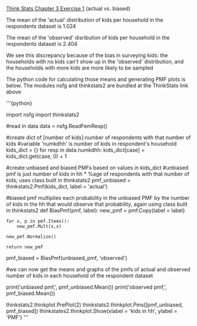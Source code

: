 [Think Stats Chapter 3 Exercise 1](http://greenteapress.com/thinkstats2/html/thinkstats2004.html#toc31) (actual vs. biased)

The mean of the 'actual' distribution of kids per household in the respondents dataset is 1.024

The mean of the 'observed' disribution of kids per household in the respondents dataset is 2.404 

We see this discrepancy because of the bias in surveying kids: the households with no kids can't show up in the 'observed' distribution, and the households with more kids are more likely to be sampled

The python code for calculating those means and generating PMF plots is below.  The modules nsfg and thinkstats2 are bundled at the ThinkStats link above

'''{python}

import nsfg
import thinkstats2

#read in data
data = nsfg.ReadFemResp()

#create dict of [number of kids]:number of respondents with that number of kids
#variable 'numkdhh' is number of kids in respondent's household
kids_dict = {}
for resp in data.numkdhh:
    kids_dict[case] = kids_dict.get(case, 0) + 1
    
#create unbiased and biased PMFs based on values in kids_dict
#unbiased pmf is just number of kids in hh * %age of respondents with that number of kids; uses class built in thinkstats2 
pmf_unbiased = thinkstats2.Pmf(kids_dict, label = 'actual')

#biased pmf multiplies each probability in the unbiased PMF by the number of kids in the hh that would observe that probability, again using class bulit in thinkstats2
def BiasPmf(pmf, label):
    new_pmf = pmf.Copy(label = label)
    
    for x, p in pmf.Items():
        new_pmf.Mult(x,x)
        
    new_pmf.Normalize()
    
    return new_pmf
    
pmf_biased = BiasPmf(unbiased_pmf, 'observed')

#we can now get the means and graphs of the pmfs of actual and observed number of kids in each household of the respondent dataset 

print('unbiased pmf,', pmf_unbiased.Mean())
print('observed pmf,', pmf_biased.Mean())

thinkstats2.thinkplot.PrePlot(2)
thinkstats2.thinkplot.Pms([pmf_unbiased, pmf_biased])
thinkstates2.thinkplot.Show(xlabel = 'kids in hh', ylabel = 'PMF')
'''




